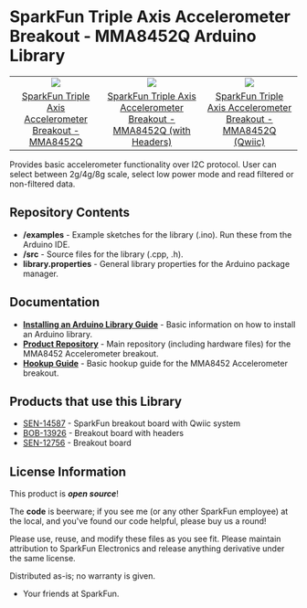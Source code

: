 SparkFun Triple Axis Accelerometer Breakout - MMA8452Q Arduino Library
========================================

<table class="table table-hover table-striped table-bordered">
  <tr align="center">
   <td><a href="https://www.sparkfun.com/products/12756"><img src="https://cdn.sparkfun.com//assets/parts/9/5/1/5/12756-00.jpg"></a></td>
   <td><a href="https://www.sparkfun.com/products/13926"><img src="https://cdn.sparkfun.com//assets/parts/1/0/0/0/2/13926-02.jpg"></a></td>
   <td><a href="https://www.sparkfun.com/products/14587"><img src="https://cdn.sparkfun.com//assets/parts/1/2/7/4/0/14587-SparkFun_Accelerometer_Breakout_-_MMA8452Q__Qwiic_-01.jpg"></a></td>
  </tr>
  <tr align="center">
    <td><a href="https://www.sparkfun.com/products/12756">SparkFun Triple Axis Accelerometer Breakout - MMA8452Q</a></td>
    <td><a href="https://www.sparkfun.com/products/13926">SparkFun Triple Axis Accelerometer Breakout - MMA8452Q (with Headers)</a></td>
    <td><a href="https://www.sparkfun.com/products/14587">SparkFun Triple Axis Accelerometer Breakout - MMA8452Q (Qwiic)</a></td>
  </tr>
</table>

Provides basic accelerometer functionality over I2C protocol. User can select between 2g/4g/8g scale, select low power mode and read filtered or non-filtered data. 

Repository Contents
-------------------

* **/examples** - Example sketches for the library (.ino). Run these from the Arduino IDE. 
* **/src** - Source files for the library (.cpp, .h).
* **library.properties** - General library properties for the Arduino package manager. 

Documentation
--------------

* **[Installing an Arduino Library Guide](https://learn.sparkfun.com/tutorials/installing-an-arduino-library)** - Basic information on how to install an Arduino library.
* **[Product Repository](https://github.com/sparkfun/MMA8452_Accelerometer)** - Main repository (including hardware files) for the MMA8452 Accelerometer breakout.
* **[Hookup Guide](https://learn.sparkfun.com/tutorials/mma8452q-accelerometer-breakout-hookup-guide)** - Basic hookup guide for the MMA8452 Accelerometer breakout.

Products that use this Library 
---------------------------------
* [SEN-14587](https://www.sparkfun.com/products/14587) - SparkFun breakout board with Qwiic system
* [BOB-13926](https://www.sparkfun.com/products/13926) - Breakout board with headers
* [SEN-12756](https://www.sparkfun.com/products/12756) - Breakout board

License Information
-------------------

This product is _**open source**_! 

The **code** is beerware; if you see me (or any other SparkFun employee) at the local, and you've found our code helpful, please buy us a round!

Please use, reuse, and modify these files as you see fit. Please maintain attribution to SparkFun Electronics and release anything derivative under the same license.

Distributed as-is; no warranty is given.

- Your friends at SparkFun.

